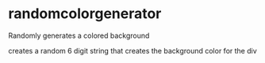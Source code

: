 # randomcolorgenerator
Randomly generates a colored background

creates a random 6 digit string that creates the background color for the div
